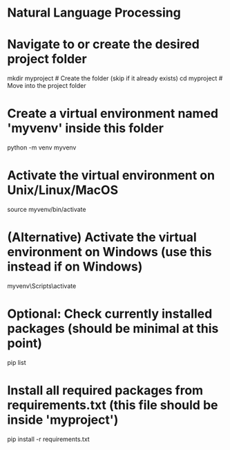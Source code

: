 # Natural Language Processing


# Navigate to or create the desired project folder
mkdir myproject         # Create the folder (skip if it already exists)
cd myproject            # Move into the project folder

# Create a virtual environment named 'myvenv' inside this folder
python -m venv myvenv

# Activate the virtual environment on Unix/Linux/MacOS
source myvenv/bin/activate

# (Alternative) Activate the virtual environment on Windows (use this instead if on Windows)
myvenv\Scripts\activate

# Optional: Check currently installed packages (should be minimal at this point)
pip list

# Install all required packages from requirements.txt (this file should be inside 'myproject')
pip install -r requirements.txt
